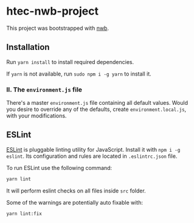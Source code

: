 # htec-nwb-project

This project was bootstrapped with [nwb](https://github.com/insin/nwb).

## Installation

Run `yarn install` to install required dependencies.

If `yarn` is not available, run `sudo npm i -g yarn` to install it.

### II. The `environment.js` file

There's a master `environment.js` file containing all default values.
Would you desire to override any of the defaults, create `environment.local.js`,
with your modifications.

## ESLint

[ESLint](https://eslint.org/) is pluggable linting utility for JavaScript. Install it with `npm i -g eslint`.  Its configuration and rules are located in `.eslintrc.json` file.

To run ESLint use the following command:

```sh
yarn lint
```

It will perform eslint checks on all files inside `src` folder.

Some of the warnings are potentially auto fixable with:

```sh
yarn lint:fix
```
